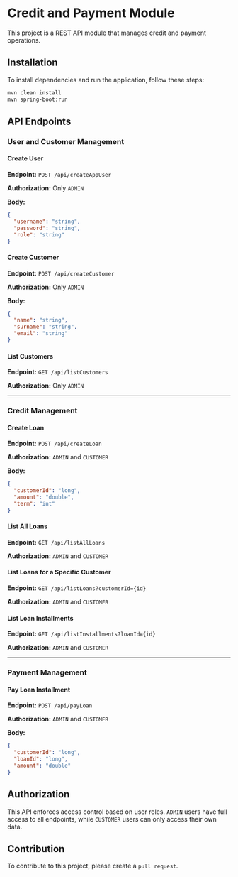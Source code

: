 # Credit and Payment Module

This project is a REST API module that manages credit and payment operations.

## Installation

To install dependencies and run the application, follow these steps:

```sh
mvn clean install
mvn spring-boot:run
```

## API Endpoints

### User and Customer Management

#### Create User
**Endpoint:** `POST /api/createAppUser`

**Authorization:** Only `ADMIN`

**Body:**
```json
{
  "username": "string",
  "password": "string",
  "role": "string"
}
```

#### Create Customer
**Endpoint:** `POST /api/createCustomer`

**Authorization:** Only `ADMIN`

**Body:**
```json
{
  "name": "string",
  "surname": "string",
  "email": "string"
}
```

#### List Customers
**Endpoint:** `GET /api/listCustomers`

**Authorization:** Only `ADMIN`

---

### Credit Management

#### Create Loan
**Endpoint:** `POST /api/createLoan`

**Authorization:** `ADMIN` and `CUSTOMER`

**Body:**
```json
{
  "customerId": "long",
  "amount": "double",
  "term": "int"
}
```

#### List All Loans
**Endpoint:** `GET /api/listAllLoans`

**Authorization:** `ADMIN` and `CUSTOMER`

#### List Loans for a Specific Customer
**Endpoint:** `GET /api/listLoans?customerId={id}`

**Authorization:** `ADMIN` and `CUSTOMER`

#### List Loan Installments
**Endpoint:** `GET /api/listInstallments?loanId={id}`

**Authorization:** `ADMIN` and `CUSTOMER`

---

### Payment Management

#### Pay Loan Installment
**Endpoint:** `POST /api/payLoan`

**Authorization:** `ADMIN` and `CUSTOMER`

**Body:**
```json
{
  "customerId": "long",
  "loanId": "long",
  "amount": "double"
}
```

## Authorization
This API enforces access control based on user roles. `ADMIN` users have full access to all endpoints, while `CUSTOMER` users can only access their own data.

## Contribution
To contribute to this project, please create a `pull request`.

